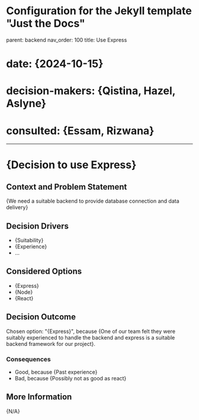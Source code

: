 # Configuration for the Jekyll template "Just the Docs"
parent: backend
nav_order: 100
title: Use Express

# date: {2024-10-15}
# decision-makers: {Qistina, Hazel, Aslyne}
# consulted: {Essam, Rizwana}
---

# {Decision to use Express}

## Context and Problem Statement

{We need a suitable backend to provide database connection and data delivery}

<!-- This is an optional element. Feel free to remove. -->
## Decision Drivers

* {Suitability}
* {Experience}
* … <!-- numbers of drivers can vary -->

## Considered Options

* {Express}
* {Node}
* {React}

## Decision Outcome

Chosen option: "{Express}", because {One of our team felt they were suitably experienced to handle the backend and express is a suitable backend framework for our project}.

### Consequences

* Good, because {Past experience}
* Bad, because {Possibly not as good as react}

<!-- This is an optional element. Feel free to remove. -->
## More Information

{N/A}

